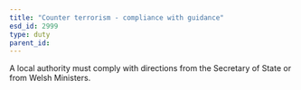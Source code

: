 ```yaml
---
title: "Counter terrorism - compliance with guidance"
esd_id: 2999
type: duty
parent_id:  
---
```


A local authority must comply with directions from the Secretary of State or from Welsh Ministers.

